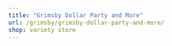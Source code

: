 ```yaml
---
title: "Grimsby Dollar Party and More"
url: /grimsby/grimsby-dollar-party-and-more/
shop: variety store
---
```

